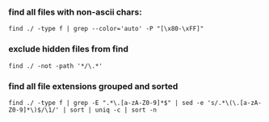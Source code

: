 ### find all files with non-ascii chars:
```
find ./ -type f | grep --color='auto' -P "[\x80-\xFF]"
```

### exclude hidden files from find
```
find ./ -not -path '*/\.*' 
```

### find all file extensions grouped and sorted
```
find ./ -type f | grep -E ".*\.[a-zA-Z0-9]*$" | sed -e 's/.*\(\.[a-zA-Z0-9]*\)$/\1/' | sort | uniq -c | sort -n
```

